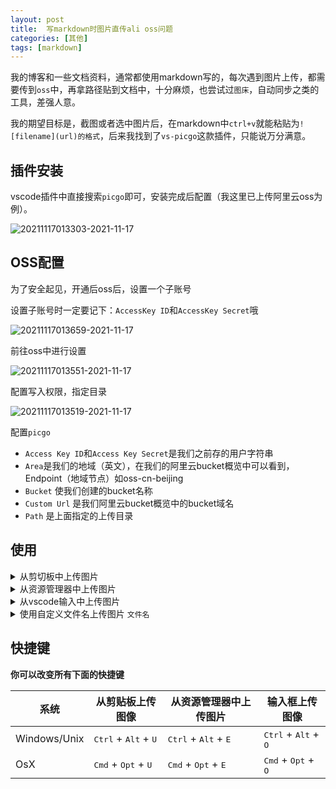 ```yaml
---
layout: post
title:  写markdown时图片直传ali oss问题
categories: [其他]
tags: [markdown]
---
```


我的博客和一些文档资料，通常都使用markdown写的，每次遇到图片上传，都需要传到`oss`中，再拿路径贴到文档中，十分麻烦，也尝试过`图床`，自动同步之类的工具，差强人意。

我的期望目标是，截图或者选中图片后，在markdown中`ctrl+v`就能粘贴为`![filename](url)的格式`，后来我找到了`vs-picgo`这款插件，只能说万分满意。

## 插件安装

vscode插件中直接搜索`picgo`即可，安装完成后配置（我这里已上传阿里云oss为例）。

![20211117013303-2021-11-17](https://h5.ahmq.net/res/hosting/20211117013303-2021-11-17.png)

## OSS配置

为了安全起见，开通后oss后，设置一个子账号

设置子账号时一定要记下：`AccessKey ID`和`AccessKey Secret`哦

![20211117013659-2021-11-17](https://h5.ahmq.net/res/hosting/20211117013659-2021-11-17.png)

前往oss中进行设置

![20211117013551-2021-11-17](https://h5.ahmq.net/res/hosting/20211117013551-2021-11-17.png)

配置写入权限，指定目录

![20211117013519-2021-11-17](https://h5.ahmq.net/res/hosting/20211117013519-2021-11-17.png)

配置`picgo`

- `Access Key ID`和`Access Key Secret`是我们之前存的用户字符串
- `Area`是我们的地域（英文），在我们的阿里云bucket概览中可以看到，Endpoint（地域节点）如oss-cn-beijing
- `Bucket` 使我们创建的bucket名称
- `Custom Url` 是我们阿里云bucket概览中的bucket域名
- `Path` 是上面指定的上传目录


## 使用

<details>
<summary>从剪切板中上传图片</summary>
<img src="https://i.loli.net/2019/04/09/5cac17d2d2265.gif" alt="clipboard.gif">
</details>

<details>
<summary>从资源管理器中上传图片</summary>
<img src="https://i.loli.net/2019/04/09/5cac17eea0d65.gif" alt="explorer.gif">
</details>

<details>
<summary>从vscode输入中上传图片</summary>
<img src="https://i.loli.net/2019/04/09/5cac17fe52a86.gif" alt="input box.gif">
</details>

<details>
<summary>使用自定义文件名上传图片 <code>文件名</code></summary>
<img src="https://i.loli.net/2019/04/09/5cac180fb1dc7.gif" alt="selection.gif">
<b>注意，这些字符: <code>\$</code>, <code>:</code>, <code>/</code>, <code>?</code> 和换行符将会被忽略 </b>
</details>

## 快捷键

**你可以改变所有下面的快捷键**

| 系统           | 从剪贴板上传图像              | 从资源管理器中上传图片                  | 输入框上传图像             |
| ------------ | ----------------------------------------------- | ----------------------------------------------- | ----------------------------------------------- |
| Windows/Unix | <kbd>Ctrl</kbd> + <kbd>Alt</kbd> + <kbd>U</kbd> | <kbd>Ctrl</kbd> + <kbd>Alt</kbd> + <kbd>E</kbd> | <kbd>Ctrl</kbd> + <kbd>Alt</kbd> + <kbd>O</kbd> |
| OsX          | <kbd>Cmd</kbd> + <kbd>Opt</kbd> + <kbd>U</kbd>  | <kbd>Cmd</kbd> + <kbd>Opt</kbd> + <kbd>E</kbd>  | <kbd>Cmd</kbd> + <kbd>Opt</kbd> + <kbd>O</kbd>  |
